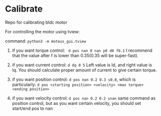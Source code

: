 # Calibrate
Repo for calibrating bldc motor

For controlling the motor using tview:

command: `` python3 -m moteus_gui.tview ``

1. if you want torque control: 
`` d pos nan 0 nan p0 d0 f0.1``
I recommend that the value after f is lower than 0.35(0.35 will be super-fast).

2. if you want current control:
`` d dq 0 5
 ``
Left value is Id, and right value is Iq. You should calculate proper amount of current to give certain torque.

4. if you want position control:
`` d pos nan 0.2 0.3 s0.8 ``, which is particularly:
`d pos <starting position> <velocity> <max torque> <ending position>`

5. if you want velocity control:
`` d pos nan 0.2 0.2 snan ``
same command as position control, but as you want certain velocity, you should set start/end pos to nan

